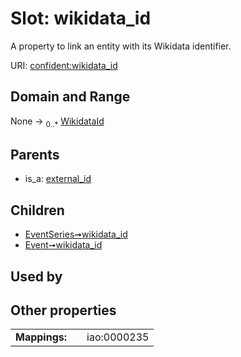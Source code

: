 
# Slot: wikidata_id


A property to link an entity with its Wikidata identifier.

URI: [confident:wikidata_id](https://raw.githubusercontent.com/TIBHannover/ConfIDent_schema/main/src/linkml/confident_schema.yaml#wikidata_id)


## Domain and Range

None &#8594;  <sub>0..\*</sub> [WikidataId](WikidataId.md)

## Parents

 *  is_a: [external_id](external_id.md)

## Children

 *  [EventSeries➞wikidata_id](EventSeries_wikidata_id.md)
 *  [Event➞wikidata_id](Event_wikidata_id.md)

## Used by


## Other properties

|  |  |  |
| --- | --- | --- |
| **Mappings:** | | iao:0000235 |

